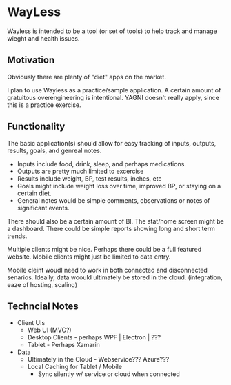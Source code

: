 # WayLess
Wayless is intended to be a tool (or set of tools) to help track and manage wieght and health issues.

## Motivation
Obviously there are plenty of "diet" apps on the market.

I plan to use Wayless as a practice/sample application.  A certain amount of gratuitous overengineering is intentional.  YAGNI doesn't really apply, since this is a practice exercise.

## Functionality 
The basic application(s) should allow for easy tracking of inputs, outputs, results, goals, and genreal notes.
* Inputs include food, drink, sleep, and perhaps medications.
* Outputs are pretty much limited to excercise
* Results include weight, BP, test results, inches, etc
* Goals might include weight loss over time, improved BP, or staying on a certain diet.
* General notes would be simple comments, observations or notes of significant events.

There should also be a certain amount of BI.
The stat/home screen might be a dashboard.
There could be simple reports showing long and short term trends.

Multiple clients might be nice.
Perhaps there could be a full featured website.
Mobile clients might just be limited to data entry.

Mobile cleint woudl need to work in both connected and disconnected senarios.
Ideally, data woould ultimately be stored in the cloud. (integration, eaze of hosting, scaling)


## Techncial Notes
* Client UIs
  * Web UI (MVC?)
  * Desktop Clients - perhaps WPF | Electron | ???
  * Tablet - Perhaps Xamarin
* Data 
  * Ultimately in the Cloud - Webservice??? Azure???
  * Local Caching for Tablet / Mobile
    * Sync silently w/ service or cloud when connected
 


